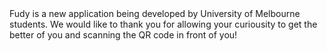 <body>
Fudy is a new application being developed by University of Melbourne students. We would like to thank you for allowing your curiousity to get the better of you and scanning the QR code in front of you!


